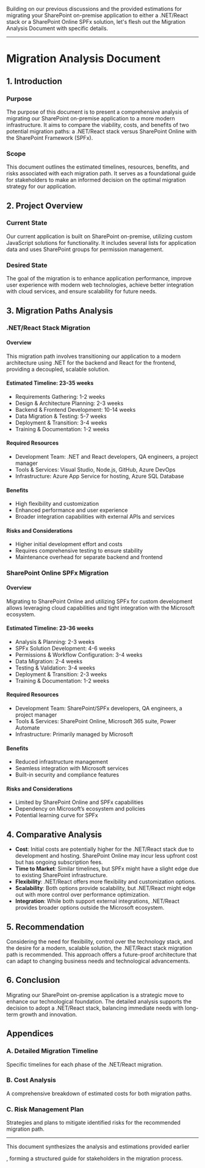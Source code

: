 Building on our previous discussions and the provided estimations for migrating your SharePoint on-premise application to either a .NET/React stack or a SharePoint Online SPFx solution, let's flesh out the Migration Analysis Document with specific details.

---

# Migration Analysis Document

## 1. Introduction

### Purpose
The purpose of this document is to present a comprehensive analysis of migrating our SharePoint on-premise application to a more modern infrastructure. It aims to compare the viability, costs, and benefits of two potential migration paths: a .NET/React stack versus SharePoint Online with the SharePoint Framework (SPFx).

### Scope
This document outlines the estimated timelines, resources, benefits, and risks associated with each migration path. It serves as a foundational guide for stakeholders to make an informed decision on the optimal migration strategy for our application.

## 2. Project Overview

### Current State
Our current application is built on SharePoint on-premise, utilizing custom JavaScript solutions for functionality. It includes several lists for application data and uses SharePoint groups for permission management.

### Desired State
The goal of the migration is to enhance application performance, improve user experience with modern web technologies, achieve better integration with cloud services, and ensure scalability for future needs.

## 3. Migration Paths Analysis

### .NET/React Stack Migration

#### Overview
This migration path involves transitioning our application to a modern architecture using .NET for the backend and React for the frontend, providing a decoupled, scalable solution.

#### Estimated Timeline: 23-35 weeks
- Requirements Gathering: 1-2 weeks
- Design & Architecture Planning: 2-3 weeks
- Backend & Frontend Development: 10-14 weeks
- Data Migration & Testing: 5-7 weeks
- Deployment & Transition: 3-4 weeks
- Training & Documentation: 1-2 weeks

#### Required Resources
- Development Team: .NET and React developers, QA engineers, a project manager
- Tools & Services: Visual Studio, Node.js, GitHub, Azure DevOps
- Infrastructure: Azure App Service for hosting, Azure SQL Database

#### Benefits
- High flexibility and customization
- Enhanced performance and user experience
- Broader integration capabilities with external APIs and services

#### Risks and Considerations
- Higher initial development effort and costs
- Requires comprehensive testing to ensure stability
- Maintenance overhead for separate backend and frontend

### SharePoint Online SPFx Migration

#### Overview
Migrating to SharePoint Online and utilizing SPFx for custom development allows leveraging cloud capabilities and tight integration with the Microsoft ecosystem.

#### Estimated Timeline: 23-36 weeks
- Analysis & Planning: 2-3 weeks
- SPFx Solution Development: 4-6 weeks
- Permissions & Workflow Configuration: 3-4 weeks
- Data Migration: 2-4 weeks
- Testing & Validation: 3-4 weeks
- Deployment & Transition: 2-3 weeks
- Training & Documentation: 1-2 weeks

#### Required Resources
- Development Team: SharePoint/SPFx developers, QA engineers, a project manager
- Tools & Services: SharePoint Online, Microsoft 365 suite, Power Automate
- Infrastructure: Primarily managed by Microsoft

#### Benefits
- Reduced infrastructure management
- Seamless integration with Microsoft services
- Built-in security and compliance features

#### Risks and Considerations
- Limited by SharePoint Online and SPFx capabilities
- Dependency on Microsoft’s ecosystem and policies
- Potential learning curve for SPFx

## 4. Comparative Analysis

- **Cost**: Initial costs are potentially higher for the .NET/React stack due to development and hosting. SharePoint Online may incur less upfront cost but has ongoing subscription fees.
- **Time to Market**: Similar timelines, but SPFx might have a slight edge due to existing SharePoint infrastructure.
- **Flexibility**: .NET/React offers more flexibility and customization options.
- **Scalability**: Both options provide scalability, but .NET/React might edge out with more control over performance optimization.
- **Integration**: While both support external integrations, .NET/React provides broader options outside the Microsoft ecosystem.

## 5. Recommendation

Considering the need for flexibility, control over the technology stack, and the desire for a modern, scalable solution, the .NET/React stack migration path is recommended. This approach offers a future-proof architecture that can adapt to changing business needs and technological advancements.

## 6. Conclusion

Migrating our SharePoint on-premise application is a strategic move to enhance our technological foundation. The detailed analysis supports the decision to adopt a .NET/React stack, balancing immediate needs with long-term growth and innovation.

## Appendices

### A. Detailed Migration Timeline
Specific timelines for each phase of the .NET/React migration.

### B. Cost Analysis
A comprehensive breakdown of estimated costs for both migration paths.

### C. Risk Management Plan
Strategies and plans to mitigate identified risks for the recommended migration path.

---

This document synthesizes the analysis and estimations provided earlier

, forming a structured guide for stakeholders in the migration process.

